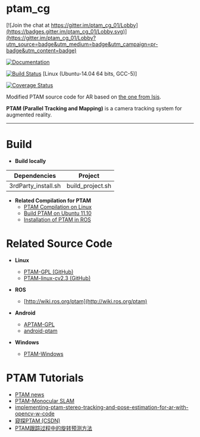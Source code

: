 # ptam_cg

[![Join the chat at https://gitter.im/ptam_cg_01/Lobby](https://badges.gitter.im/ptam_cg_01/Lobby.svg)](https://gitter.im/ptam_cg_01/Lobby?utm_source=badge&utm_medium=badge&utm_campaign=pr-badge&utm_content=badge)

[![Documentation](https://codedocs.xyz/GaoHongchen/PTAM4AR.svg)](https://codedocs.xyz/GaoHongchen/PTAM4AR/)

[![Build Status](https://travis-ci.org/GaoHongchen/ptam_cg.svg?branch=master)](https://travis-ci.org/GaoHongchen/ptam_cg) [Linux (Ubuntu-14.04 64 bits, GCC-5)]

[![Coverage Status](https://coveralls.io/repos/github/GaoHongchen/ptam_cg/badge.svg?branch=master)](https://coveralls.io/github/GaoHongchen/ptam_cg?branch=master)

Modified PTAM source code for AR based on [the one from Isis](http://www.robots.ox.ac.uk/~gk/PTAM).

**PTAM (Parallel Tracking and Mapping)** is a camera tracking system for augmented reality.

-----


# Build

* **Build locally**

|Dependencies	       |Project 	       |
|:-:	               |---	             |
|3rdParty_install.sh |build_project.sh |

* **Related Compilation for PTAM**
  - [PTAM Compilation on Linux](http://hustcalm.me/blog/2013/09/27/ptam-compilation-on-linux-howto/)
  - [Build PTAM on Ubuntu 11.10](http://irawiki.disco.unimib.it/irawiki/index.php/PTAM)
  - [Installation of PTAM in ROS](https://sites.google.com/site/zhilongliuwebsite/research/computer-vision-embedded-systems/ptam)


# Related Source Code

* **Linux**
  - [PTAM-GPL (GitHub)](https://github.com/Oxford-PTAM/PTAM-GPL)
  - [PTAM-linux-cv2.3 (GitHub)](https://github.com/nttputus/PTAM-linux-cv2.3)

* **ROS**
  - [http://wiki.ros.org/ptam](http://wiki.ros.org/ptam)

* **Android**
  - [APTAM-GPL](https://github.com/ICGJKU/APTAM-GPL)
  - [android-ptam](https://github.com/damienfir/android-ptam)

* **Windows**
  - [PTAM-Windows](https://github.com/LucRyan/PTAM-Windows)


# PTAM Tutorials

* [PTAM news](https://ewokrampage.wordpress.com/)
* [PTAM-Monocular SLAM](http://www.doc.ic.ac.uk/~gj414/monocular_slam/ptam.html)
* [implementing-ptam-stereo-tracking-and-pose-estimation-for-ar-with-opencv-w-code](http://www.morethantechnical.com/2010/03/06/implementing-ptam-stereo-tracking-and-pose-estimation-for-ar-with-opencv-w-code/)
* [窥探PTAM (CSDN)](https://blog.csdn.net/ilotuo/article/category/6297333)
* [PTAM跟踪过程中的旋转预测方法](https://zhuanlan.zhihu.com/p/20302059)
